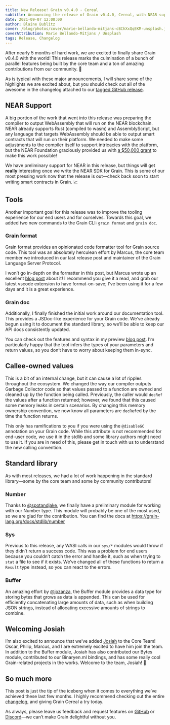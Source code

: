 ```yaml
---
title: New Release! Grain v0.4.0 - Cereal
subtitle: Announcing the release of Grain v0.4.0, Cereal, with NEAR support.
date: 2021-09-07 12:00:00
author: Blaine Bublitz
cover: /blog/photos/cover/marie-bellando-mitjans-cBChXxQqEKM-unsplash.jpg
coverAttribution: Marie Bellando-Mitjans / Unsplash
tags: Release, Changelog
---
```


After nearly 5 months of hard work, we are excited to finally share Grain v0.4.0 with the world! This release marks the culmination of a bunch of parallel features being built by the core team and a ton of amazing contributions from our community. 🎉

As is typical with these major announcements, I will share some of the highlights we are excited about, but you should check out all of the awesome in the changelog attached to our [tagged GitHub release](https://github.com/grain-lang/grain/releases/tag/grain-v0.4.0).

## NEAR Support

A big portion of the work that went into this release was preparing the compiler to output WebAssembly that will run on the NEAR blockchain. NEAR already supports Rust (compiled to wasm) and AssemblyScript, but any language that targets WebAssembly should be able to output smart contracts that will run on their platform. We needed to make some adjustments to the compiler itself to support intricacies with the platform, but the NEAR Foundation graciously provided us with [a $50,000 grant](https://grain-lang.org/blog/2021/08/16/grain-awarded-50000-grant-from-near-foundation/) to make this work possible!

We have preliminary support for NEAR in this release, but things will get **really** interesting once we write the NEAR SDK for Grain. This is some of our most pressing work now that the release is out—check back soon to start writing smart contracts in Grain. 📈

## Tools

Another important goal for this release was to improve the tooling experience for our end users and for ourselves. Towards this goal, we added two new commands to the Grain CLI: `grain format` and `grain doc`.

### Grain format

Grain format provides an opinionated code formatter tool for Grain source code. This tool was an absolutely herculean effort by Marcus, the core team member we introduced in our last release post and maintainer of the Grain Language Server Protocol.

I won’t go in-depth on the formatter in this post, but Marcus wrote up an excellent [blog post](https://grain-lang.org/blog/2021/09/04/grain-formatter/) about it! I recommend you give it a read, and grab our latest vscode extension to have format-on-save; I’ve been using it for a few days and it is a great experience.

### Grain doc

Additionally, I finally finished the initial work around our documentation tool. This provides a JSDoc-like experience for your Grain code. We’ve already begun using it to document the standard library, so we’ll be able to keep our API docs consistently updated.

You can check out the features and syntax in my preview [blog post](https://grain-lang.org/blog/2021/08/27/tooling-preview-graindoc/). I’m particularly happy that the tool infers the types of your parameters and return values, so you don’t have to worry about keeping them in-sync.

## Callee-owned values

This is a bit of an internal change, but it can cause a lot of ripples throughout the ecosystem. We changed the way our compiler outputs Garbage Collector code so that values passed to a function are owned and cleaned up by the function being called. Previously, the caller would `decRef` the values after a function returned; however, we found that this caused some memory leaks in certain scenarios. By changing this memory ownership convention, we now know all parameters are `decRef`ed by the time the function returns.

This only has ramifications to you if you were using the `@disableGC` annotation on your Grain code. While this attribute is not recommended for end-user code, we use it in the stdlib and some library authors might need to use it. If you are in need of this, please get in touch with us to understand the new calling convention.

## Standard library

As with most releases, we had a lot of work happening in the standard library—some by the core team and some by community contributors!

### Number

Thanks to [@spotandjake](https://twitter.com/spotandjake), we finally have a preliminary module for working with our Number type. This module will probably be one of the most used, so we are glad for the contribution. You can find the docs at https://grain-lang.org/docs/stdlib/number

### Sys

Previous to this release, any WASI calls in our `sys/*` modules would throw if they didn’t return a success code. This was a problem for end users because you couldn’t catch the error and handle it, such as when trying to `stat` a file to see if it exists. We’ve changed all of these functions to return a `Result` type instead, so you can react to the errors.

### Buffer

An amazing effort by [@jozanza](https://twitter.com/jozanza), the Buffer module provides a data type for storing bytes that grows as data is appended. This can be used for efficiently concatenating large amounts of data, such as when building JSON strings, instead of allocating excessive amounts of strings to combine.

## Welcoming Josiah

I’m also excited to announce that we’ve added [Josiah](https://twitter.com/jozanza) to the Core Team! Oscar, Philip, Marcus, and I are extremely excited to have him join the team. In addition to the Buffer module, Josiah has also contributed our Bytes module, contributed to our Binaryen.ml bindings, and has some really cool Grain-related projects in the works. Welcome to the team, Josiah! 🙌

## So much more

This post is just the tip of the iceberg when it comes to everything we’ve achieved these last few months. I highly recommend checking out the entire [changelog](https://github.com/grain-lang/grain/releases/tag/grain-v0.4.0), and giving Grain Cereal a try today.

As always, please leave us feedback and request features on [GitHub](https://github.com/grain-lang/grain/issues) or [Discord](​​https://discord.com/invite/grain-lang)—we can’t make Grain delightful without you.
